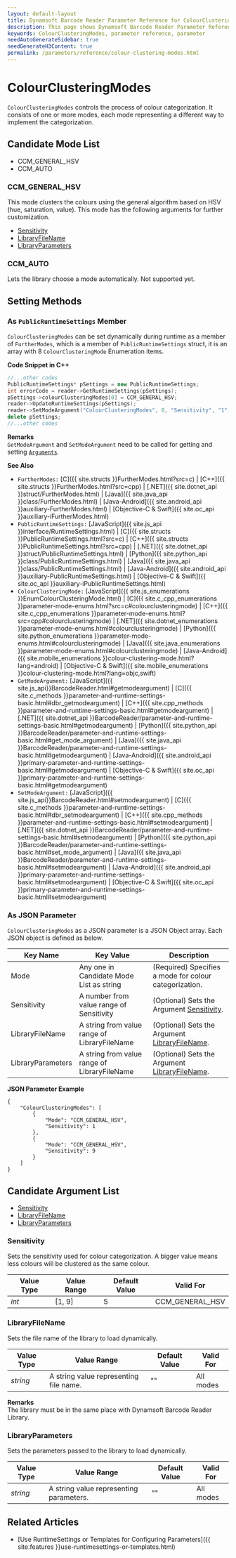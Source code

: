 ```yaml
---
layout: default-layout
title: Dynamsoft Barcode Reader Parameter Reference for ColourClusteringModes
description: This page shows Dynamsoft Barcode Reader Parameter Reference for ColourClusteringModes.
keywords: ColourClusteringModes, parameter reference, parameter
needAutoGenerateSidebar: true
needGenerateH3Content: true
permalink: /parameters/reference/colour-clustering-modes.html
---
```



# ColourClusteringModes 

`ColourClusteringModes` controls the process of colour categorization. It consists of one or more modes, each mode representing a different way to implement the categorization.


## Candidate Mode List
- CCM_GENERAL_HSV
- CCM_AUTO

### CCM_GENERAL_HSV
This mode clusters the colours using the general algorithm based on HSV (hue, saturation, value). This mode has the following arguments for further customization.

- [Sensitivity](#sensitivity)
- [LibraryFileName](#libraryfilename)
- [LibraryParameters](#libraryparameters)


### CCM_AUTO
Lets the library choose a mode automatically. Not supported yet.


    
## Setting Methods

### As `PublicRuntimeSettings` Member
`ColourClusteringModes` can be set dynamically during runtime as a member of `FurtherModes`, which is a member of `PublicRuntimeSettings` struct, it is an array with 8 `ColourClusteringMode` Enumeration items.


**Code Snippet in C++**
```cpp
//...other codes
PublicRuntimeSettings* pSettings = new PublicRuntimeSettings;
int errorCode = reader->GetRuntimeSettings(pSettings);
pSettings->colourClusteringModes[0] = CCM_GENERAL_HSV;
reader->UpdateRuntimeSettings(pSettings);
reader->SetModeArgument("ColourClusteringModes", 0, "Sensitivity", "1");
delete pSettings;
//...other codes
```


**Remarks**     
`GetModeArgument` and `SetModeArgument` need to be called for getting and setting [`Arguments`](#candidate-argument-list).


**See Also**  

- `FurtherModes:` [C]({{ site.structs }}FurtherModes.html?src=c) \| [C++]({{ site.structs }}FurtherModes.html?src=cpp) \| [.NET]({{ site.dotnet_api }}struct/FurtherModes.html) \| [Java]({{ site.java_api }}class/FurtherModes.html) \| [Java-Android]({{ site.android_api }}auxiliary-FurtherModes.html) \| [Objective-C & Swift]({{ site.oc_api }}auxiliary-iFurtherModes.html)
- `PublicRuntimeSettings:` [JavaScript]({{ site.js_api }}interface/RuntimeSettings.html) \| [C]({{ site.structs }}PublicRuntimeSettings.html?src=c) \| [C++]({{ site.structs }}PublicRuntimeSettings.html?src=cpp) \| [.NET]({{ site.dotnet_api }}struct/PublicRuntimeSettings.html) \| [Python]({{ site.python_api }}class/PublicRuntimeSettings.html) \| [Java]({{ site.java_api }}class/PublicRuntimeSettings.html) \| [Java-Android]({{ site.android_api }}auxiliary-PublicRuntimeSettings.html) \| [Objective-C & Swift]({{ site.oc_api }}auxiliary-iPublicRuntimeSettings.html)
- `ColourClusteringMode:` [JavaScript]({{ site.js_enumerations }}EnumColourClusteringMode.html) \| [C]({{ site.c_cpp_enumerations }}parameter-mode-enums.html?src=c#colourclusteringmode) \| [C++]({{ site.c_cpp_enumerations }}parameter-mode-enums.html?src=cpp#colourclusteringmode) \| [.NET]({{ site.dotnet_enumerations }}parameter-mode-enums.html#colourclusteringmode) \| [Python]({{ site.python_enumerations }}parameter-mode-enums.html#colourclusteringmode) \| [Java]({{ site.java_enumerations }}parameter-mode-enums.html#colourclusteringmode) \| [Java-Android]({{ site.mobile_enumerations }}colour-clustering-mode.html?lang=android) \| [Objective-C & Swift]({{ site.mobile_enumerations }}colour-clustering-mode.html?lang=objc,swift)
- `GetModeArgument:` [JavaScript]({{ site.js_api}}BarcodeReader.html#getmodeargument) \| [C]({{ site.c_methods }}parameter-and-runtime-settings-basic.html#dbr_getmodeargument) \| [C++]({{ site.cpp_methods }}parameter-and-runtime-settings-basic.html#getmodeargument) \| [.NET]({{ site.dotnet_api }}BarcodeReader/parameter-and-runtime-settings-basic.html#getmodeargument) \| [Python]({{ site.python_api }}BarcodeReader/parameter-and-runtime-settings-basic.html#get_mode_argument) \| [Java]({{ site.java_api }}BarcodeReader/parameter-and-runtime-settings-basic.html#getmodeargument) \| [Java-Android]({{ site.android_api }}primary-parameter-and-runtime-settings-basic.html#getmodeargument) \| [Objective-C & Swift]({{ site.oc_api }}primary-parameter-and-runtime-settings-basic.html#getmodeargument)
- `SetModeArgument:` [JavaScript]({{ site.js_api}}BarcodeReader.html#setmodeargument) \| [C]({{ site.c_methods }}parameter-and-runtime-settings-basic.html#dbr_setmodeargument) \| [C++]({{ site.cpp_methods }}parameter-and-runtime-settings-basic.html#setmodeargument) \| [.NET]({{ site.dotnet_api }}BarcodeReader/parameter-and-runtime-settings-basic.html#setmodeargument) \| [Python]({{ site.python_api }}BarcodeReader/parameter-and-runtime-settings-basic.html#set_mode_argument) \| [Java]({{ site.java_api }}BarcodeReader/parameter-and-runtime-settings-basic.html#setmodeargument) \| [Java-Android]({{ site.android_api }}primary-parameter-and-runtime-settings-basic.html#setmodeargument) \| [Objective-C & Swift]({{ site.oc_api }}primary-parameter-and-runtime-settings-basic.html#setmodeargument)


### As JSON Parameter
`ColourClusteringModes` as a JSON parameter is a JSON Object array. Each JSON object is defined as below.   

| Key Name | Key Value | Description |
| -------- | --------- | ----------- |
| Mode | Any one in Candidate Mode List as string | (Required) Specifies a mode for colour categorization.  |
| Sensitivity | A number from value range of Sensitivity | (Optional) Sets the Argument [Sensitivity](#sensitivity). |
| LibraryFileName | A string from value range of LibraryFileName | (Optional) Sets the Argument [LibraryFileName](#libraryfilename). |
| LibraryParameters | A string from value range of LibraryFileName | (Optional) Sets the Argument [LibraryFileName](#libraryfilename). |



**JSON Parameter Example**   
```
{
    "ColourClusteringModes": [
        {
            "Mode": "CCM_GENERAL_HSV", 
            "Sensitivity": 1
        },
        {
            "Mode": "CCM_GENERAL_HSV", 
            "Sensitivity": 9
        }
    ]
}
```





<!--
## Impacts on Performance
### Speed
The SDK will loop the setting modes one by one until find as many barcodes as `ExpectedBarcodesCount` specified or timeout. The more modes you set, the more time the process may take. Setting an appropriate mode first in order or setting only necessary modes may speed up the process.

### Read Rate
Setting more modes along with different arguments may improve the Read Rate. 

### Accuracy
`ColourClusteringModes` has no influence on the Accuracy.

-->
## Candidate Argument List
- [Sensitivity](#sensitivity)
- [LibraryFileName](#libraryfilename)
- [LibraryParameters](#libraryparameters)
 
### Sensitivity 
Sets the sensitivity used for colour categorization. A bigger value means less colours will be clustered as the same colour.

| Value Type | Value Range | Default Value | Valid For | 
| ---------- | ----------- | ------------- | --------- |
| *int* | [1, 9] | 5 | CCM_GENERAL_HSV |         

     

### LibraryFileName 
Sets the file name of the library to load dynamically.

| Value Type | Value Range | Default Value | Valid For | 
| ---------- | ----------- | ------------- | --------- |
| *string* | A string value representing file name. | "" | All modes |         


**Remarks**         
  The library must be in the same place with Dynamsoft Barcode Reader Library.


### LibraryParameters 
Sets the parameters passed to the library to load dynamically.

| Value Type | Value Range | Default Value | Valid For | 
| ---------- | ----------- | ------------- | ----------- |
| *string* | A string value representing parameters. | "" | All modes |         


## Related Articles
- [Use RuntimeSettings or Templates for Configuring Parameters]({{ site.features }}use-runtimesettings-or-templates.html)
